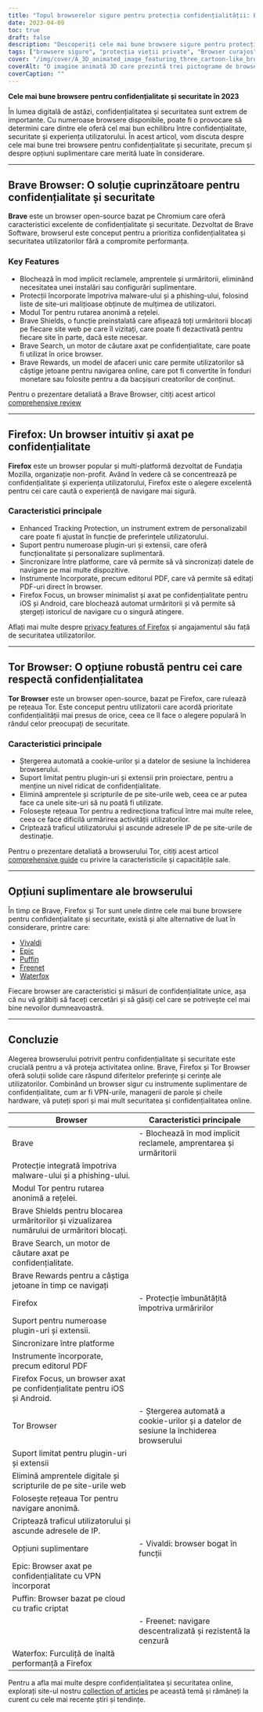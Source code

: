 ```yaml
---
title: "Topul browserelor sigure pentru protecția confidențialității: Brave, Firefox și Tor"
date: 2023-04-09
toc: true
draft: false
description: "Descoperiți cele mai bune browsere sigure pentru protecția confidențialității, printre care Brave, Firefox și Tor, și aflați care sunt caracteristicile și avantajele acestora."
tags: ["browsere sigure", "protecția vieții private", "Browser curajos", "Firefox", "Tor", "securitate online", "confidențialitatea pe internet", "caracteristici ale browserului", "blocarea reclamelor", "protecție de urmărire", "open-source", "cross-platform", "Firefox Focus", "Rețeaua Tor", "browsere alternative", "Vivaldi", "Epic", "Puffin", "Vulpea de apă"]
cover: "/img/cover/A_3D_animated_image_featuring_three_cartoon-like_browser.png"
coverAlt: "O imagine animată 3D care prezintă trei pictograme de browser asemănătoare desenelor animate, Brave, Firefox și Tor, înconjurate de un scut care simbolizează protecția vieții private, cu un lacăt în partea superioară."
coverCaption: ""
---
```


**Cele mai bune browsere pentru confidențialitate și securitate în 2023**

În lumea digitală de astăzi, confidențialitatea și securitatea sunt extrem de importante. Cu numeroase browsere disponibile, poate fi o provocare să determini care dintre ele oferă cel mai bun echilibru între confidențialitate, securitate și experiența utilizatorului. În acest articol, vom discuta despre cele mai bune trei browsere pentru confidențialitate și securitate, precum și despre opțiuni suplimentare care merită luate în considerare.

______

## Brave Browser: O soluție cuprinzătoare pentru confidențialitate și securitate

**Brave** este un browser open-source bazat pe Chromium care oferă caracteristici excelente de confidențialitate și securitate. Dezvoltat de Brave Software, browserul este conceput pentru a prioritiza confidențialitatea și securitatea utilizatorilor fără a compromite performanța.

### Key Features

- Blochează în mod implicit reclamele, amprentele și urmăritorii, eliminând necesitatea unei instalări sau configurări suplimentare.
- Protecții încorporate împotriva malware-ului și a phishing-ului, folosind liste de site-uri malițioase obținute de mulțimea de utilizatori.
- Modul Tor pentru rutarea anonimă a rețelei.
- Brave Shields, o funcție preinstalată care afișează toți urmăritorii blocați pe fiecare site web pe care îl vizitați, care poate fi dezactivată pentru fiecare site în parte, dacă este necesar.
- Brave Search, un motor de căutare axat pe confidențialitate, care poate fi utilizat în orice browser.
- Brave Rewards, un model de afaceri unic care permite utilizatorilor să câștige jetoane pentru navigarea online, care pot fi convertite în fonduri monetare sau folosite pentru a da bacșișuri creatorilor de conținut.

Pentru o prezentare detaliată a Brave Browser, citiți acest articol [comprehensive review](https://zapier.com/blog/brave-browser-review/)

______

## Firefox: Un browser intuitiv și axat pe confidențialitate

**Firefox** este un browser popular și multi-platformă dezvoltat de Fundația Mozilla, organizație non-profit. Având în vedere că se concentrează pe confidențialitate și experiența utilizatorului, Firefox este o alegere excelentă pentru cei care caută o experiență de navigare mai sigură.

### Caracteristici principale

- Enhanced Tracking Protection, un instrument extrem de personalizabil care poate fi ajustat în funcție de preferințele utilizatorului.
- Suport pentru numeroase plugin-uri și extensii, care oferă funcționalitate și personalizare suplimentară.
- Sincronizare între platforme, care vă permite să vă sincronizați datele de navigare pe mai multe dispozitive.
- Instrumente încorporate, precum editorul PDF, care vă permite să editați PDF-uri direct în browser.
- Firefox Focus, un browser minimalist și axat pe confidențialitate pentru iOS și Android, care blochează automat urmăritorii și vă permite să ștergeți istoricul de navigare cu o singură atingere.

Aflați mai multe despre [privacy features of Firefox](https://support.mozilla.org/en-US/kb/firefox-privacy-and-security-features) și angajamentul său față de securitatea utilizatorilor.

______

## Tor Browser: O opțiune robustă pentru cei care respectă confidențialitatea

**Tor Browser** este un browser open-source, bazat pe Firefox, care rulează pe rețeaua Tor. Este conceput pentru utilizatorii care acordă prioritate confidențialității mai presus de orice, ceea ce îl face o alegere populară în rândul celor preocupați de securitate.

### Caracteristici principale

- Ștergerea automată a cookie-urilor și a datelor de sesiune la închiderea browserului.
- Suport limitat pentru plugin-uri și extensii prin proiectare, pentru a menține un nivel ridicat de confidențialitate.
- Elimină amprentele și scripturile de pe site-urile web, ceea ce ar putea face ca unele site-uri să nu poată fi utilizate.
- Folosește rețeaua Tor pentru a redirecționa traficul între mai multe relee, ceea ce face dificilă urmărirea activității utilizatorilor.
- Criptează traficul utilizatorului și ascunde adresele IP de pe site-urile de destinație.

Pentru o prezentare detaliată a browserului Tor, citiți acest articol [comprehensive guide](https://restoreprivacy.com/tor/) cu privire la caracteristicile și capacitățile sale.

______

## Opțiuni suplimentare ale browserului

În timp ce Brave, Firefox și Tor sunt unele dintre cele mai bune browsere pentru confidențialitate și securitate, există și alte alternative de luat în considerare, printre care:

- [Vivaldi](https://vivaldi.com/)
- [Epic](https://www.epicbrowser.com/)
- [Puffin](https://www.puffin.com/)
- [Freenet](https://freenetproject.org/)
- [Waterfox](https://www.waterfox.net/)

Fiecare browser are caracteristici și măsuri de confidențialitate unice, așa că nu vă grăbiți să faceți cercetări și să găsiți cel care se potrivește cel mai bine nevoilor dumneavoastră.

______

## Concluzie

Alegerea browserului potrivit pentru confidențialitate și securitate este crucială pentru a vă proteja activitatea online. Brave, Firefox și Tor Browser oferă soluții solide care răspund diferitelor preferințe și cerințe ale utilizatorilor. Combinând un browser sigur cu instrumente suplimentare de confidențialitate, cum ar fi VPN-urile, managerii de parole și cheile hardware, vă puteți spori și mai mult securitatea și confidențialitatea online.

| Browser | Caracteristici principale |
|----------------|---------------------------------------------------------------------------------------------------------------|
| Brave | - Blochează în mod implicit reclamele, amprentarea și urmăritorii |
| Protecție integrată împotriva malware-ului și a phishing-ului.
| Modul Tor pentru rutarea anonimă a rețelei.
| Brave Shields pentru blocarea urmăritorilor și vizualizarea numărului de urmăritori blocați.
| Brave Search, un motor de căutare axat pe confidențialitate.
| Brave Rewards pentru a câștiga jetoane în timp ce navigați |
| Firefox | - Protecție îmbunătățită împotriva urmăririlor |
| Suport pentru numeroase plugin-uri și extensii.
| Sincronizare între platforme |
| Instrumente încorporate, precum editorul PDF |
| Firefox Focus, un browser axat pe confidențialitate pentru iOS și Android.
| Tor Browser | - Ștergerea automată a cookie-urilor și a datelor de sesiune la închiderea browserului |
| Suport limitat pentru plugin-uri și extensii |
| Elimină amprentele digitale și scripturile de pe site-urile web |
| Folosește rețeaua Tor pentru navigare anonimă.
| Criptează traficul utilizatorului și ascunde adresele de IP.
| Opțiuni suplimentare | - Vivaldi: browser bogat în funcții |
| Epic: Browser axat pe confidențialitate cu VPN încorporat |
| Puffin: Browser bazat pe cloud cu trafic criptat |
| | - Freenet: navigare descentralizată și rezistentă la cenzură |
| Waterfox: Furculiță de înaltă performanță a Firefox |


Pentru a afla mai multe despre confidențialitatea și securitatea online, explorați site-ul nostru [collection of articles](https://simeononsecurity.ch/search/?q=privacy+and+security) pe această temă și rămâneți la curent cu cele mai recente știri și tendințe.



